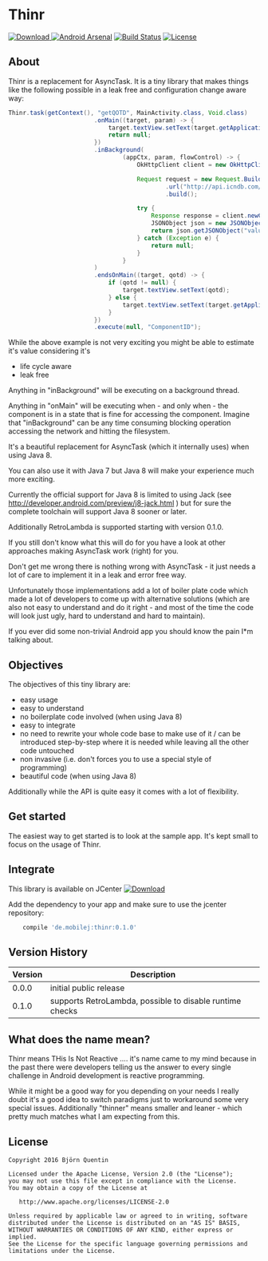 # Thinr

[![Download](https://api.bintray.com/packages/bjoernq/maven/thinr/images/download.svg) ](https://bintray.com/bjoernq/maven/thinr/_latestVersion) [![Android Arsenal](https://img.shields.io/badge/Android%20Arsenal-Thinr-green.svg?style=true)](https://android-arsenal.com/details/1/3645) [![Build Status](https://travis-ci.org/bjoernQ/thinr.svg?branch=master)](https://travis-ci.org/bjoernQ/thinr) [![License](https://img.shields.io/badge/license-Apache%202-green.svg?style=flat)](https://github.com/bjoernQ/thinr/blob/master/LICENSE.txt)
 
 
## About

Thinr is a replacement for AsyncTask. It is a tiny library that makes things like the following possible in a leak free and configuration change aware way:

```java
Thinr.task(getContext(), "getQOTD", MainActivity.class, Void.class)
                        .onMain((target, param) -> {
                            target.textView.setText(target.getApplicationContext().getString(R.string.loading_message));
                            return null;
                        })
                        .inBackground(
                                (appCtx, param, flowControl) -> {
                                    OkHttpClient client = new OkHttpClient();

                                    Request request = new Request.Builder()
                                            .url("http://api.icndb.com/jokes/random")
                                            .build();

                                    try {
                                        Response response = client.newCall(request).execute();
                                        JSONObject json = new JSONObject(response.body().string());
                                        return json.getJSONObject("value").getString("joke");
                                    } catch (Exception e) {
                                        return null;
                                    }
                                }
                        )
                        .endsOnMain((target, qotd) -> {
                            if (qotd != null) {
                                target.textView.setText(qotd);
                            } else {
                                target.textView.setText(target.getApplicationContext().getString(R.string.error_message));
                            }
                        })
                        .execute(null, "ComponentID");
```

While the above example is not very exciting you might be able to estimate it's value considering it's

- life cycle aware
- leak free

Anything in "inBackground" will be executing on a background thread.

Anything in "onMain" will be executing when - and only when - the component is in a state that is fine for accessing the component.
Imagine that "inBackground" can be any time consuming blocking operation accessing the network and hitting the filesystem.

It's a beautiful replacement for AsyncTask (which it internally uses) when using Java 8.

You can also use it with Java 7 but Java 8 will make your experience much more exciting.

Currently the official support for Java 8 is limited to using Jack (see http://developer.android.com/preview/j8-jack.html ) but for sure the complete toolchain will support Java 8 sooner or later.

Additionally RetroLambda is supported starting with version 0.1.0.

If you still don't know what this will do for you have a look at other approaches making AsyncTask work (right) for you.

Don't get me wrong there is nothing wrong with AsyncTask - it just needs a lot of care to implement it in a leak and error free way.

Unfortunately those implementations add a lot of boiler plate code which made a lot of developers to come up with alternative solutions (which are also not easy to understand and do it right - and most of the time the code will look just ugly, hard to understand and hard to maintain).

If you ever did some non-trivial Android app you should know the pain I*m talking about.

## Objectives

The objectives of this tiny library are:

- easy usage
- easy to understand
- no boilerplate code involved (when using Java 8)
- easy to integrate
- no need to rewrite your whole code base to make use of it / can be introduced step-by-step where it is needed while leaving all the other code untouched
- non invasive (i.e. don't forces you to use a special style of programming)
- beautiful code (when using Java 8)

Additionally while the API is quite easy it comes with a lot of flexibility.

## Get started

The easiest way to get started is to look at the sample app. It's kept small to focus on the usage of Thinr.

## Integrate

This library is available on JCenter [ ![Download](https://api.bintray.com/packages/bjoernq/maven/thinr/images/download.svg) ](https://bintray.com/bjoernq/maven/thinr/_latestVersion)

Add the dependency to your app and make sure to use the jcenter repository:

```groovy
    compile 'de.mobilej:thinr:0.1.0'
```

## Version History

Version|Description|
|-------|-----------|
|0.0.0|initial public release|
|0.1.0|supports RetroLambda, possible to disable runtime checks|

## What does the name mean?

Thinr means THis Is Not Reactive .... it's name came to my mind because in the past there were developers telling us the answer to every single challenge in Android development is reactive programming.

While it might be a good way for you depending on your needs I really doubt it's a good idea to switch paradigms just to workaround some very special issues.
Additionally "thinner" means smaller and leaner - which pretty much matches what I am expecting from this.

## License

```
Copyright 2016 Björn Quentin

Licensed under the Apache License, Version 2.0 (the "License");
you may not use this file except in compliance with the License.
You may obtain a copy of the License at

   http://www.apache.org/licenses/LICENSE-2.0

Unless required by applicable law or agreed to in writing, software
distributed under the License is distributed on an "AS IS" BASIS,
WITHOUT WARRANTIES OR CONDITIONS OF ANY KIND, either express or implied.
See the License for the specific language governing permissions and
limitations under the License.
```

